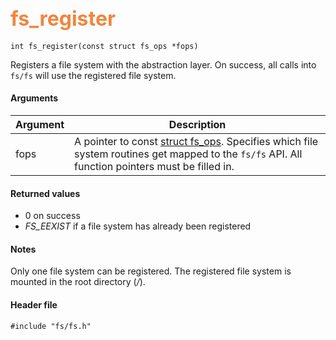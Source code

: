 ## <font color="F2853F" style="font-size:24pt">fs\_register</font>

```no-highlight
int fs_register(const struct fs_ops *fops)
```

Registers a file system with the abstraction layer.  On success, all calls into `fs/fs` will use the registered file system.

#### Arguments

| Argument | Description |
|----------|-------------|
| fops     | A pointer to const [struct fs\_ops](fs_ops.md). Specifies which file system routines get mapped to the `fs/fs` API.  All function pointers must be filled in. |

#### Returned values

* 0 on success
* *FS\_EEXIST* if a file system has already been registered

#### Notes 

Only one file system can be registered.  The registered file system is mounted in the root directory (*/*).

#### Header file

```no-highlight
#include "fs/fs.h"
```
